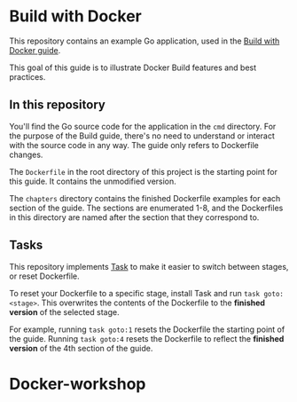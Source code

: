 # Build with Docker

This repository contains an example Go application, used in the
[Build with Docker guide](https://docs.docker.com/build/guide).

This goal of this guide is to illustrate Docker Build features and best
practices.

## In this repository

You'll find the Go source code for the application in the `cmd` directory. For
the purpose of the Build guide, there's no need to understand or interact with
the source code in any way. The guide only refers to Dockerfile changes.

The `Dockerfile` in the root directory of this project is the starting point for
this guide. It contains the unmodified version.

The `chapters` directory contains the finished Dockerfile examples for each
section of the guide. The sections are enumerated 1-8, and the Dockerfiles in
this directory are named after the section that they correspond to.

## Tasks

This repository implements [Task](https://taskfile.dev/) to make it easier to
switch between stages, or reset Dockerfile.

To reset your Dockerfile to a specific stage, install Task and run
`task goto:<stage>`. This overwrites the contents of the Dockerfile to the
**finished version** of the selected stage.

For example, running `task goto:1` resets the Dockerfile the starting point of
the guide. Running `task goto:4` resets the Dockerfile to reflect the **finished
version** of the 4th section of the guide.
# Docker-workshop
